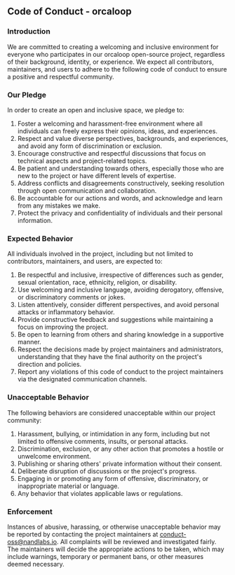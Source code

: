 ## Code of Conduct - orcaloop

### Introduction

We are committed to creating a welcoming and inclusive environment for everyone
who participates in our orcaloop open-source project, regardless of their
background, identity, or experience. We expect all contributors, maintainers,
and users to adhere to the following code of conduct to ensure a positive and
respectful community.

### Our Pledge

In order to create an open and inclusive space, we pledge to:

1. Foster a welcoming and harassment-free environment where all individuals can
   freely express their opinions, ideas, and experiences.
2. Respect and value diverse perspectives, backgrounds, and experiences, and
   avoid any form of discrimination or exclusion.
3. Encourage constructive and respectful discussions that focus on technical
   aspects and project-related topics.
4. Be patient and understanding towards others, especially those who are new to
   the project or have different levels of expertise.
5. Address conflicts and disagreements constructively, seeking resolution
   through open communication and collaboration.
6. Be accountable for our actions and words, and acknowledge and learn from any
   mistakes we make.
7. Protect the privacy and confidentiality of individuals and their personal
   information.

### Expected Behavior

All individuals involved in the project, including but not limited to
contributors, maintainers, and users, are expected to:

1. Be respectful and inclusive, irrespective of differences such as gender,
   sexual orientation, race, ethnicity, religion, or disability.
2. Use welcoming and inclusive language, avoiding derogatory, offensive, or
   discriminatory comments or jokes.
3. Listen attentively, consider different perspectives, and avoid personal
   attacks or inflammatory behavior.
4. Provide constructive feedback and suggestions while maintaining a focus on
   improving the project.
5. Be open to learning from others and sharing knowledge in a supportive manner.
6. Respect the decisions made by project maintainers and administrators,
   understanding that they have the final authority on the project's direction
   and policies.
7. Report any violations of this code of conduct to the project maintainers via
   the designated communication channels.

### Unacceptable Behavior

The following behaviors are considered unacceptable within our project
community:

1. Harassment, bullying, or intimidation in any form, including but not limited
   to offensive comments, insults, or personal attacks.
2. Discrimination, exclusion, or any other action that promotes a hostile or
   unwelcome environment.
3. Publishing or sharing others' private information without their consent.
4. Deliberate disruption of discussions or the project's progress.
5. Engaging in or promoting any form of offensive, discriminatory, or
   inappropriate material or language.
6. Any behavior that violates applicable laws or regulations.

### Enforcement

Instances of abusive, harassing, or otherwise unacceptable behavior may be
reported by contacting the project maintainers at
[conduct-oss@nandlabs.io](mailto:conduct-oss@nandlabs.io). All complaints will
be reviewed and investigated fairly. The maintainers will decide the appropriate actions to be taken, which may
include warnings, temporary or permanent bans, or other measures deemed
necessary.
